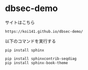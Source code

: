 # dbsec-demo

サイトはこちら
```
https://koi141.github.io/dbsec-demo/
```

以下のコマンドを実行する
```
pip install sphinx
```

```
pip install sphinxcontrib-seqdiag
pip install sphinx-book-theme
```


